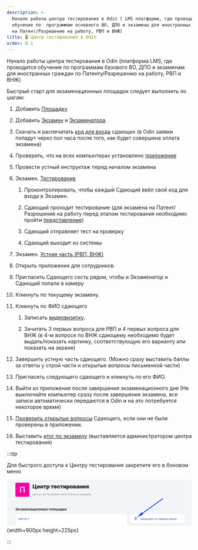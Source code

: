 ```yaml
---
description: >-
  Начало работы центра тестирования в Odin ( LMS платформа, где проводится
  обучение по  программам основного ВО, ДПО и экзамены для иностранных граждан
  на Патент/Разрешение на работу, РВП и ВНЖ)
title: 🖥️ Центр тестирования в Odin
order: 0.1
---
```


Начало работы центра тестирования в Odin (платформа LMS, где проводится обучение по программам базового ВО, ДПО и экзаменам для иностранных граждан по Патенту/Разрешению на работу, РВП и ВНЖ)

Быстрый старт для экзаменационных площадок следует выполнить по шагам:

1. Добавить [Площадку](./../dobavit-ploshadki)

2. Добавить [Экзамен](./../dobavit-ekzamen) и [Экзаменатора](https://app.gram.ax/github.com/Smile-Tech-Study/Flow_-IM_help/main/-/centr-testirovaniya-v-odin/registraciya-sotrudnikov-v-odin)

3. Скачать и распечатать [код для входа](./../skachat-kody-dlya-vkhoda-sdayushikh) сдающих (в Odin заявки попадут через пол часа после того, как будет совершена оплата экзамена)

4. Проверить, что на всех компьютерах установлено [приложение](./prilozhenie.-pismennaya-i-ustnaya-chasti-ekzamena)

5. Провести устный инструктаж перед началом экзамена

6. Экзамен. [Тестирование](./ekzamen.-provedenie)

   1. Проконтролировать, чтобы каждый Сдающий ввёл свой код для входа в Экзамен.

   2. Сдающий проходит тестирование (для экзамена на Патент/Разрешение на работу перед этапом тестирования необходимо пройти [представление](https://informa.gitbook.io/immigraciya/centr-testirovaniya-v-odin/ekzamen.-provedenie#testirovanie))

   3. Сдающий отправляет тест на проверку

   4. Сдающий выходит из системы

7. Экзамен. [Устная часть (РВП, ВНЖ)](./ekzamen.-provedenie)

8. Открыть приложение для сотрудников.

9. Пригласить Сдающего сесть рядом, чтобы и Экзаменатор и Сдающий попали в камеру

10. Кликнуть по текущему экзамену.

11. Кликнуть по ФИО сдающего

    1. Записать [видеовизитку](./../../rekomendacii/obrazec-videovizitki-pered-startom-ustnoi-chasti-ekzamena).

    2. Зачитать  3 первых вопроса для РВП и 4 первых вопроса для ВНЖ (в 4-м вопросе по ВНЖ сдающему необходимо будет выдать/показать картинку, соответствующую его варианту или показать на экране)

12. Завершить устную часть сдающего. (Можно сразу выставить баллы за ответы у строй части и открытые вопросы письменной части)

13. Пригласить следующего сдающего и кликнуть по его ФИО.

14. Выйти из приложения после завершения экзаменационного дня (Не выключайте компьютер сразу после завершения экзамена, все записи автоматически передаются в Odin и на это потребуется некоторое время)

15. [Проверить открытые вопросы](./../proverka-otkrytykh-voprosov-v-testirovanii) Сдающего, если они не были проверены в приложении.

16. Выставить [итог по экзамену](./../proverka-itoga-ekzamena) (выставляется администратором центра тестирования)

:::tip 

Для быстрого доступа к Центру тестирования закрепите его в боковом меню

![](./_index.png){width=900px height=225px}

:::